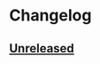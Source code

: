 # Changelog

## [Unreleased]

[Unreleased]: https://github.com/clean-code-rocks/hamcrest-java-file/commits/main

[javadoc.io]: https://javadoc.io/
[Hamcrest Javadoc]: https://hamcrest.org/JavaHamcrest/javadoc/2.2/
[EditorConfig]: https://editorconfig.org/
